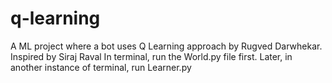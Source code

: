 # q-learning
A ML project where a bot uses Q Learning approach by Rugved Darwhekar. 
Inspired by Siraj Raval
In terminal, run the World.py file first.
Later, in another instance of terminal, run Learner.py

